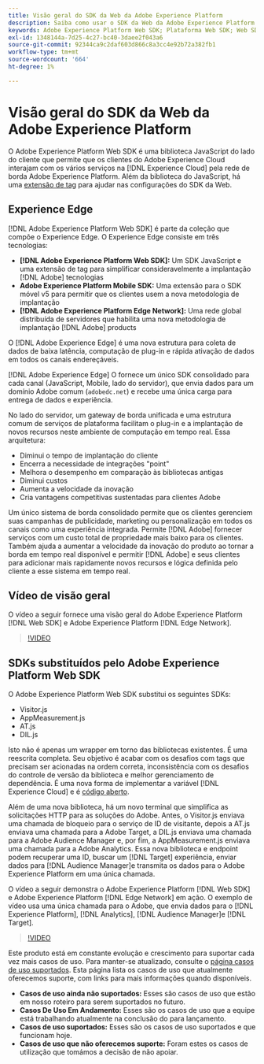 ```yaml
---
title: Visão geral do SDK da Web da Adobe Experience Platform
description: Saiba como usar o SDK da Web da Adobe Experience Platform para integrar os recursos da plataforma ao seu site.
keywords: Adobe Experience Platform Web SDK; Plataforma Web SDK; Web SDK; edge; Visitor.js; AppMeasurement.js; AT.js; DIL.js; Web sdk; SDK; Web SDK; Launch; launch
exl-id: 1348144a-7d25-4c27-bc40-3daee2f043a6
source-git-commit: 92344ca9c2daf603d866c8a3cc4e92b72a382fb1
workflow-type: tm+mt
source-wordcount: '664'
ht-degree: 1%

---
```


# Visão geral do SDK da Web da Adobe Experience Platform

O Adobe Experience Platform Web SDK é uma biblioteca JavaScript do lado do cliente que permite que os clientes do Adobe Experience Cloud interajam com os vários serviços na [!DNL Experience Cloud] pela rede de borda Adobe Experience Platform. Além da biblioteca do JavaScript, há uma [extensão de tag](./extension/web-sdk-extension-configuration.md) para ajudar nas configurações do SDK da Web.

## Experience Edge

[!DNL Adobe Experience Platform Web SDK] é parte da coleção que compõe o Experience Edge. O Experience Edge consiste em três tecnologias:

* **[!DNL Adobe Experience Platform Web SDK]:** Um SDK JavaScript e uma extensão de tag para simplificar consideravelmente a implantação [!DNL Adobe] tecnologias
* **Adobe Experience Platform Mobile SDK:** Uma extensão para o SDK móvel v5 para permitir que os clientes usem a nova metodologia de implantação
* **[!DNL Adobe Experience Platform Edge Network]:** Uma rede global distribuída de servidores que habilita uma nova metodologia de implantação [!DNL Adobe] products

O [!DNL Adobe Experience Edge] é uma nova estrutura para coleta de dados de baixa latência, computação de plug-in e rápida ativação de dados em todos os canais endereçáveis.

[!DNL Adobe Experience Edge] O fornece um único SDK consolidado para cada canal (JavaScript, Mobile, lado do servidor), que envia dados para um domínio Adobe comum (`adobedc.net`) e recebe uma única carga para entrega de dados e experiência.

No lado do servidor, um gateway de borda unificada e uma estrutura comum de serviços de plataforma facilitam o plug-in e a implantação de novos recursos neste ambiente de computação em tempo real.  Essa arquitetura:

* Diminui o tempo de implantação do cliente
* Encerra a necessidade de integrações &quot;point&quot;
* Melhora o desempenho em comparação às bibliotecas antigas
* Diminui custos
* Aumenta a velocidade da inovação
* Cria vantagens competitivas sustentadas para clientes Adobe

Um único sistema de borda consolidado permite que os clientes gerenciem suas campanhas de publicidade, marketing ou personalização em todos os canais como uma experiência integrada.  Permite [!DNL Adobe] fornecer serviços com um custo total de propriedade mais baixo para os clientes.  Também ajuda a aumentar a velocidade da inovação do produto ao tornar a borda em tempo real disponível e permitir [!DNL Adobe] e seus clientes para adicionar mais rapidamente novos recursos e lógica definida pelo cliente a esse sistema em tempo real.

## Vídeo de visão geral

O vídeo a seguir fornece uma visão geral do Adobe Experience Platform [!DNL Web SDK] e Adobe Experience Platform [!DNL Edge Network].

>[!VIDEO](https://video.tv.adobe.com/v/34141?quality=12&learn=on)

## SDKs substituídos pelo Adobe Experience Platform Web SDK

O Adobe Experience Platform Web SDK substitui os seguintes SDKs:

* Visitor.js
* AppMeasurement.js
* AT.js
* DIL.js

Isto não é apenas um wrapper em torno das bibliotecas existentes. É uma reescrita completa. Seu objetivo é acabar com os desafios com tags que precisam ser acionadas na ordem correta, inconsistência com os desafios do controle de versão da biblioteca e melhor gerenciamento de dependência. É uma nova forma de implementar a variável [!DNL Experience Cloud] e é [código aberto](https://github.com/adobe/alloy).

Além de uma nova biblioteca, há um novo terminal que simplifica as solicitações HTTP para as soluções do Adobe. Antes, o Visitor.js enviava uma chamada de bloqueio para o serviço de ID de visitante, depois a AT.js enviava uma chamada para a Adobe Target, a DIL.js enviava uma chamada para a Adobe Audience Manager e, por fim, a AppMeasurement.js enviava uma chamada para a Adobe Analytics. Essa nova biblioteca e endpoint podem recuperar uma ID, buscar um [!DNL Target] experiência, enviar dados para [!DNL Audience Manager]e transmita os dados para o Adobe Experience Platform em uma única chamada.

O vídeo a seguir demonstra o Adobe Experience Platform [!DNL Web SDK] e Adobe Experience Platform [!DNL Edge Network] em ação. O exemplo de vídeo usa uma única chamada para o Adobe, que envia dados para o [!DNL Experience Platform], [!DNL Analytics], [!DNL Audience Manager]e [!DNL Target].

>[!VIDEO](https://video.tv.adobe.com/v/34148?quality=12&learn=on)

Este produto está em constante evolução e crescimento para suportar cada vez mais casos de uso. Para manter-se atualizado, consulte o [página casos de uso suportados](https://experienceleague.adobe.com/docs/experience-platform/edge/fundamentals/supported-use-cases.html). Esta página lista os casos de uso que atualmente oferecemos suporte, com links para mais informações quando disponíveis.

* **Casos de uso ainda não suportados:** Esses são casos de uso que estão em nosso roteiro para serem suportados no futuro.
* **Casos De Uso Em Andamento:** Esses são os casos de uso que a equipe está trabalhando atualmente na conclusão do para lançamento.
* **Casos de uso suportados:** Esses são os casos de uso suportados e que funcionam hoje.
* **Casos de uso que não oferecemos suporte:** Foram estes os casos de utilização que tomámos a decisão de não apoiar.
